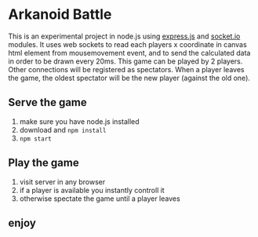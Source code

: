 # Arkanoid Battle
This is an experimental project in node.js using [express.js](https://expressjs.com/) and [socket.io](https://socket.io/) modules.
It uses web sockets to read each players x coordinate in canvas html element from mousemovement event, and to send the calculated data in order to be drawn every 20ms.
This game can be played by 2 players. Other connections will be registered as spectators.
When a player leaves the game, the oldest spectator will be the new player (against the old one).
## Serve the game
1. make sure you have node.js installed
2. download and `npm install`
3. `npm start`
## Play the game
1. visit server in any browser
2. if a player is available you instantly controll it
3. otherwise spectate the game until a player leaves
## enjoy
